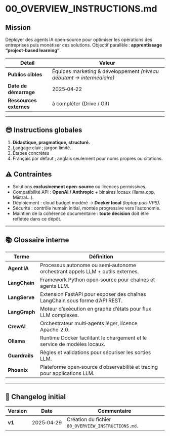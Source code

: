 # 00_OVERVIEW_INSTRUCTIONS.md

## Mission
Déployer des agents IA open‑source pour optimiser les opérations des entreprises puis monétiser ces solutions. Objectif parallèle : **apprentissage “project‑based learning”**.

| Détail | Valeur |
|--------|--------|
| **Publics cibles** | Équipes marketing & développement *(niveau débutant → intermédiaire)* |
| **Date de démarrage** | 2025‑04‑22 |
| **Ressources externes** | à compléter (Drive / Git) |

---

## 😎 Instructions globales
1. **Didactique, pragmatique, structuré.**  
2. Langage clair ; jargon limité.  
3. Étapes concrètes  
4. Français par défaut ; anglais seulement pour noms propres ou citations.

## ⚠️ Contraintes
- Solutions **exclusivement open‑source** ou licences permissives.  
- Compatibilité API : **OpenAI / Anthropic** + binaires locaux (llama.cpp, Mistral…).  
- Déploiement : cloud budget modéré → **Docker local** *(laptop puis VPS).*  
- Sécurité : contrôle humain initial, montée progressive vers l’autonomie.  
- Maintien de la cohérence documentaire : **toute décision** doit être reflétée dans ce dépôt.

---

## 📚 Glossaire interne

| Terme | Définition |
|-------|------------|
| **Agent IA** | Processus autonome ou semi‑autonome orchestrant appels LLM + outils externes. |
| **LangChain** | Framework Python open‑source pour chaînes et agents LLM. |
| **LangServe** | Extension FastAPI pour exposer des chaînes LangChain sous forme d’API REST. |
| **LangGraph** | Moteur d’exécution en graphe d’états pour flux LLM complexes. |
| **CrewAI** | Orchestrateur multi‑agents léger, licence Apache‑2.0. |
| **Ollama** | Runtime Docker facilitant le chargement et le service de modèles locaux. |
| **Guardrails** | Règles et validations pour sécuriser les sorties LLM. |
| **Phoenix** | Plateforme open‑source d’observabilité et tracing pour applications LLM. |

---

## 📝 Changelog initial

| Version | Date | Commentaire |
|---------|------|-------------|
| **v1** | 2025‑04‑29 | Création du fichier `00_OVERVIEW_INSTRUCTIONS.md`. |

